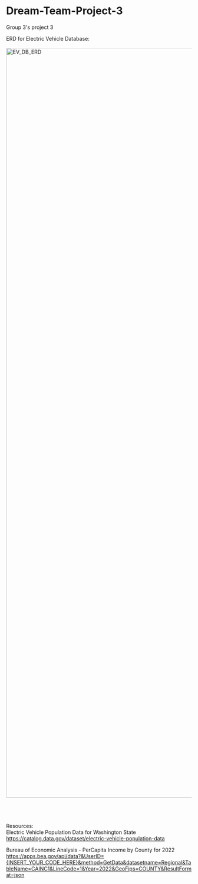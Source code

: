 # Dream-Team-Project-3
Group 3's project 3

ERD for Electric Vehicle Database:<br>
<br>
<img width="2034" alt="EV_DB_ERD" src="https://github.com/user-attachments/assets/87a57361-cd88-4577-9d99-a8020b1254e5"><br>
<br>
<br>
<br>
<br>
Resources: <br>
Electric Vehicle Population Data for Washington State <br>
https://catalog.data.gov/dataset/electric-vehicle-population-data <br>

Bureau of Economic Analysis - PerCapita Income by County for 2022 <br>
https://apps.bea.gov/api/data?&UserID={INSERT_YOUR_CODE_HERE}&method=GetData&datasetname=Regional&TableName=CAINC1&LineCode=1&Year=2022&GeoFips=COUNTY&ResultFormat=json <br>
